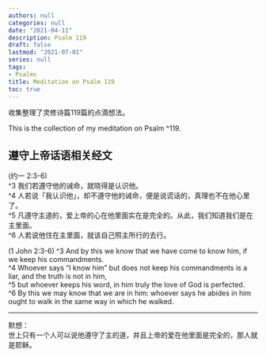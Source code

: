 ```yaml
---
authors: null
categories: null
date: "2021-04-11"
description: Psalm 119
draft: false
lastmod: "2021-07-01"
series: null
tags: 
- Psalms
title: Meditation on Psalm 119
toc: true
---
```


收集整理了灵修诗篇119篇的点滴想法。  

This is the collection of my meditation on Psalm ^119.


## 遵守上帝话语相关经文  
(约一 2:3-6)  
^3 我们若遵守他的诫命，就晓得是认识他。  
^4 人若说「我认识他」，却不遵守他的诫命，便是说谎话的，真理也不在他心里了。   
^5 凡遵守主道的，爱上帝的心在他里面实在是完全的。从此，我们知道我们是在主里面。   
^6 人若说他住在主里面，就该自己照主所行的去行。  

(1 John 2:3-6)
^3 And by this we know that we have come to know him, if we keep his commandments.   
^4 Whoever says “I know him” but does not keep his commandments is a liar, and the truth is not in him,   
^5 but whoever keeps his word, in him truly the love of God is perfected.   
^6 By this we may know that we are in him: whoever says he abides in him ought to walk in the same way in which he walked.   

___
默想：  
世上只有一个人可以说他遵守了主的道，并且上帝的爱在他里面是完全的，那人就是耶稣。  
